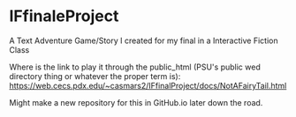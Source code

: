 # IFfinaleProject

A Text Adventure  Game/Story I created for my final in a Interactive Fiction Class

Where is the link to play it through the public_html (PSU's public wed directory thing or whatever the proper term is): https://web.cecs.pdx.edu/~casmars2/IFfinalProject/docs/NotAFairyTail.html

Might make a new repository for this in GitHub.io later down the road.

